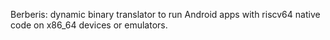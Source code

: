 Berberis: dynamic binary translator to run Android apps
with riscv64 native code on x86_64 devices or emulators.
